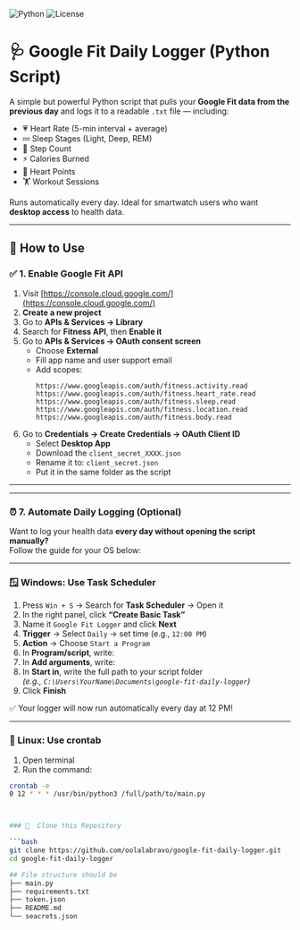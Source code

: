![Python](https://img.shields.io/badge/python-3.7+-blue)
![License](https://img.shields.io/badge/license-MIT-green)

# 🩺 Google Fit Daily Logger (Python Script)

A simple but powerful Python script that pulls your **Google Fit data from the previous day** and logs it to a readable `.txt` file — including:

- 💗 Heart Rate (5-min interval + average)
- 💤 Sleep Stages (Light, Deep, REM)
- 🚶 Step Count
- ⚡ Calories Burned
- 💓 Heart Points
- 🏋️ Workout Sessions

Runs automatically every day. Ideal for smartwatch users who want **desktop access** to health data.

---

## 🚀 How to Use

### ✅ 1. Enable Google Fit API

1. Visit [https://console.cloud.google.com/](https://console.cloud.google.com/)
2. **Create a new project**
3. Go to **APIs & Services → Library**
4. Search for **Fitness API**, then **Enable it**
5. Go to **APIs & Services → OAuth consent screen**
   - Choose **External**
   - Fill app name and user support email
   - Add scopes:
     ```
     https://www.googleapis.com/auth/fitness.activity.read
     https://www.googleapis.com/auth/fitness.heart_rate.read
     https://www.googleapis.com/auth/fitness.sleep.read
     https://www.googleapis.com/auth/fitness.location.read
     https://www.googleapis.com/auth/fitness.body.read
     ```
6. Go to **Credentials → Create Credentials → OAuth Client ID**
   - Select **Desktop App**
   - Download the `client_secret_XXXX.json`
   - Rename it to: `client_secret.json`
   - Put it in the same folder as the script

---
---

### ⏰ 7. Automate Daily Logging (Optional)

Want to log your health data **every day without opening the script manually?**  
Follow the guide for your OS below:

---

### 🪟 Windows: Use Task Scheduler

1. Press `Win + S` → Search for **Task Scheduler** → Open it  
2. In the right panel, click **“Create Basic Task”**
3. Name it `Google Fit Logger` and click **Next**
4. **Trigger** → Select `Daily` → set time (e.g., `12:00 PM`)
5. **Action** → Choose `Start a Program`
6. In **Program/script**, write:
7. In **Add arguments**, write:
8. In **Start in**, write the full path to your script folder  
*(e.g., `C:\Users\YourName\Documents\google-fit-daily-logger`)*  
9. Click **Finish**

✅ Your logger will now run automatically every day at 12 PM!

---

### 🐧 Linux: Use crontab

1. Open terminal  
2. Run the command:

```bash
crontab -e
0 12 * * * /usr/bin/python3 /full/path/to/main.py



### 💾  Clone this Repository

```bash
git clone https://github.com/oolalabravo/google-fit-daily-logger.git
cd google-fit-daily-logger

## File structure should be
├── main.py
├── requirements.txt
├── token.json
├── README.md
└── seacrets.json

